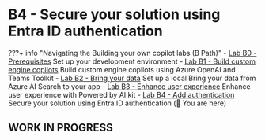 # B4 - Secure your solution using Entra ID authentication

???+ info "Navigating the Building your own copilot labs (B Path)"
    - [Lab B0 - Prerequisites](/copilot-camp/pages/custom-engine/00-prerequisites) Set up your development environment
    - [Lab B1 - Build custom engine copilots](/copilot-camp/pages/custom-engine/01-custom-engine-copilot) Build custom engine copilots using Azure OpenAI and Teams Toolkit
    - [Lab B2 - Bring your data](/copilot-camp/pages/custom-engine/02-rag) Set up a local Bring your data from Azure AI Search to your app
    - [Lab B3 - Enhance user experience](/copilot-camp/pages/custom-engine/03-powered-by-ai) Enhance user experience with Powered by AI kit
    - [Lab B4 - Add authentication](/copilot-camp/pages/custom-engine/04-add-authentication) Secure your solution using Entra ID authentication (📍 You are here)

## WORK IN PROGRESS